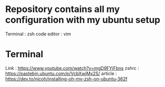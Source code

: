 # Repository contains all my configuration with my ubuntu setup

Terminal : zsh
code editor : vim

# Terminal
Link : https://www.youtube.com/watch?v=mgD9FYjFbns
zshrc : https://pastebin.ubuntu.com/p/VcbXwjMx2S/
article : https://dev.to/nicoh/installing-oh-my-zsh-on-ubuntu-362f

